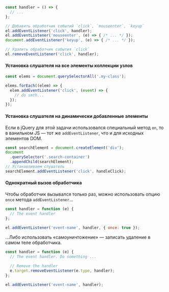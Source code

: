 ```js
const handler = () => {
  // ...
};

// Добавить обработчик событий `click`, `mouseenter`, `keyup`
el.addEventListener('click', handler);
el.addEventListener('mouseenter', (e) => { /* ... */ });
document.addEventListener('keyup', (e) => { /* ... */ });

// Удалить обработчик события `click`
el.removeEventListener('click', handler);
```

#### Установка слушателя на все элементы коллекции узлов

```js
const elems = document.querySelectorAll('.my-class');

elems.forEach((elem) => {
  elem.addEventListener('click', (event) => {
    // do smth...
  });
});
```

#### Установка слушателя на динамически добавленные элементы

Если в jQuery для этой задачи использовался специальный метод `on`, то в ванильном JS — тот же `addEventListener`, что и для исходных элементов DOM.

```js
const searchElement = document.createElement('div');
document
  .querySelector('.search-container')
  .appendChild(searchElement);
// Устанавливаем слушатель
searchElement.addEventListener('click', handleClick);
```

#### Однократный вызов обработчика

Чтобы обработчик вызывался только раз, можно использовать опцию `once` метода `addEventListener`…

```js
const handler = function (e) {
  // The event handler
};

el.addEventListener('event-name', handler, { once: true });
```

…Либо использовать «самоуничтожение» — записать удаление в самом теле обработчика.

```js
const handler = function (e) {
  // The event handler. Do something ...

  // Remove the handler
  e.target.removeEventListener(e.type, handler);
};

el.addEventListener('event-name', handler);
```
